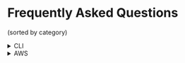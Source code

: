 # Frequently Asked Questions

(sorted by category)

<details>
<summary>CLI</summary>

<details>
<summary>How do I create a new app and sync it?</summary>

Use the `nuon apps create -n <your app name> --no-template` command to create a new app, and then use `nuon apps sync .` to sync the local directory of app config files with the app.

</details>

<details>
<summary>There are two sync commands under `nuon apps`, what is the difference?</summary>

`nuon apps sync` is a more advanced sync that does some validation and knows how to construct a config from a well-known directory structure. `nuon apps sync-dir` used to do this, but will be deprecated.

> Note: The directory that you run `nuon apps sync` in, must be the same name as the app created in `nuon apps create -n <your app name> --no-template`.

</details>

<details>
<summary>Where are org, app and install current contexts stored?</summary>

The current contexts are stored in the local `~/.nuon` file along with the Nuon api key.

</details>

</details>

<details>
<summary>AWS</summary>

<details>
<summary>As a customer deploying an app from the Nuon dashboard, how do I tie my AWS access key and secret access key to the app install?</summary>

When you click on the Nuon-generated CloudFormation Stack Link in the Nuon dashboard, that opens in the customer's AWS account. The initial install runner and app install is done with the customer's AWS credentials. Nuon never will have access to these credentials.  All of those Nuon control plane activities like creating app configs and building components, leverage the AWS (or equivalent cloud) credentials of Nuon-hosted control plane or the customer-hosted control plane.

</details>

</details>